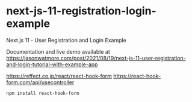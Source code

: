 # next-js-11-registration-login-example

Next.js 11 - User Registration and Login Example

Documentation and live demo available at https://jasonwatmore.com/post/2021/08/19/next-js-11-user-registration-and-login-tutorial-with-example-app

https://reffect.co.jp/react/react-hook-form
https://react-hook-form.com/api/usecontroller
```
npm install react-hook-form
```